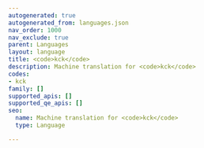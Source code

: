 ```yaml
---
autogenerated: true
autogenerated_from: languages.json
nav_order: 1000
nav_exclude: true
parent: Languages
layout: language
title: <code>kck</code>
description: Machine translation for <code>kck</code>
codes:
- kck
family: []
supported_apis: []
supported_qe_apis: []
seo:
  name: Machine translation for <code>kck</code>
  type: Language

---
```


